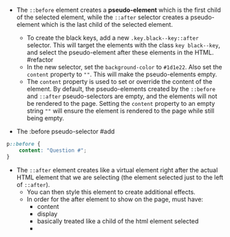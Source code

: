 - The `::before` element creates a **pseudo-element** which is the first child of the selected element, while the `::after` selector creates a pseudo-element which is the last child of the selected element. 
	- To create the black keys, add a new `.key.black--key::after` selector. This will target the elements with the class `key black--key`, and select the pseudo-element after these elements in the HTML. #refactor 
	- In the new selector, set the `background-color` to `#1d1e22`. Also set the `content` property to `""`. This will make the pseudo-elements empty.
	- The `content` property is used to set or override the content of the element. By default, the pseudo-elements created by the `::before` and `::after` pseudo-selectors are empty, and the elements will not be rendered to the page. Setting the `content` property to an empty string `""` will ensure the element is rendered to the page while still being empty.

- The :before pseudo-selector #add 
```css
p::before {
	content: "Question #";
}
```

- The `::after` element creates like a virtual element right after the actual HTML element that we are selecting (the element selected just to the left of `::after`).
	- You can then style this element to create additional effects.
	- In order for the after element to show on the page, must have:
		- content
		- display
		- basically treated like a child of the html element selected
		- 